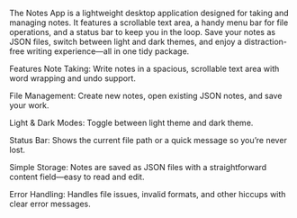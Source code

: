 The Notes App is a lightweight desktop application designed for taking and managing notes. It features a scrollable text area, a handy menu bar for file operations, and a status bar to keep you in the loop. Save your notes as JSON files, switch between light and dark themes, and enjoy a distraction-free writing experience—all in one tidy package.
 
Features
Note Taking: Write notes in a spacious, scrollable text area with word wrapping and undo support.

File Management: Create new notes, open existing JSON notes, and save your work.

Light & Dark Modes: Toggle between light theme and dark theme.

Status Bar: Shows the current file path or a quick message so you’re never lost.

Simple Storage: Notes are saved as JSON files with a straightforward content field—easy to read and edit.

Error Handling: Handles file issues, invalid formats, and other hiccups with clear error messages.

